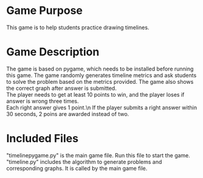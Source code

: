 # Game Purpose
This game is to help students practice drawing timelines.
# Game Description
The game is based on pygame, which needs to be installed before running this game. The game randomly generates timeline metrics and ask students to solve the problem based on the metrics provided. The game also shows the correct graph after answer is submitted.  
The player needs to get at least 10 points to win, and the player loses if answer is wrong three times.  
Each right answer gives 1 point.\n
If the player submits a right answer within 30 seconds, 2 poins are awarded instead of two.  
# Included Files
"timelinepygame.py" is the main game file. Run this file to start the game.  
"timeline.py" includes the algorithm to generate problems and corresponding graphs. It is called by the main game file.
